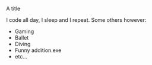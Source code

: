 A title

I code all day, I sleep and I repeat. Some others however:
- Gaming
- Ballet
- Diving
- Funny addition.exe
- etc...
